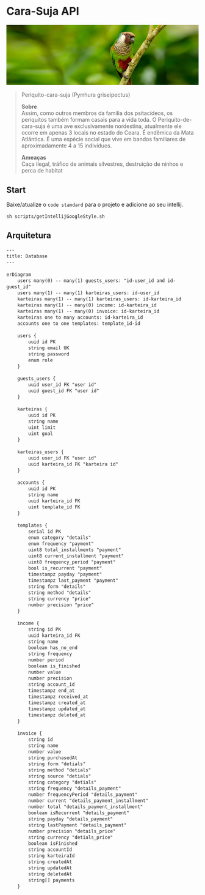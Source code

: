 # Cara-Suja API

![cara-suja](cara-suja.png)
> Periquito-cara-suja (Pyrrhura griseipectus)
>
> **Sobre**  
> Assim, como outros membros da família dos psitacídeos, os periquitos também formam casais para a vida toda. O
> Periquito-de-cara-suja é uma ave exclusivamente nordestina, atualmente ele ocorre em apenas 3 locais no estado do
> Ceara.
> É endêmica da Mata Atlântica. É uma espécie social que vive em bandos familiares de aproximadamente 4 a 15 indivíduos.
>
> **Ameaças**    
> Caça ilegal, tráfico de animais silvestres, destruição de ninhos e perca de habitat

## Start

Baixe/atualize o `code standard` para o projeto e adicione ao seu intellij.

```shell
sh scripts/getIntellijGoogleStyle.sh
```

## Arquitetura

```mermaid
---
title: Database
---

erDiagram
    users many(0) -- many(1) guests_users: "id-user_id and id-guest_id"
    users many(1) -- many(1) karteiras_users: id-user_id
    karteiras many(1) -- many(1) karteiras_users: id-karteira_id
    karteiras many(1) -- many(0) income: id-karteira_id
    karteiras many(1) -- many(0) invoice: id-karteira_id
    karteiras one to many accounts: id-karteira_id
    accounts one to one templates: template_id-id

    users {
        uuid id PK
        string email UK
        string password
        enum role
    }

    guests_users {
        uuid user_id FK "user id"
        uuid guest_id FK "user id"
    }

    karteiras {
        uuid id PK
        string name
        uint limit
        uint goal
    }

    karteiras_users {
        uuid user_id FK "user id"
        uuid karteira_id FK "karteira id"
    }

    accounts {
        uuid id PK
        string name
        uuid karteira_id FK
        uint template_id FK
    }

    templates {
        serial id PK
        enum category "details"
        enum frequency "payment"
        uint8 total_installments "payment"
        uint8 current_installment "payment"
        uint8 frequency_period "payment"
        bool is_recurrent "payment"
        timestampz payday "payment"
        timestampz last_payment "payment"
        string form "details"
        string method "details"
        string currency "price"
        number precision "price"
    }

    income {
        string id PK
        uuid karteira_id FK
        string name
        boolean has_no_end
        string frequency
        number period
        boolean is_finished
        number value
        number precision
        string account_id
        timestampz end_at
        timestampz received_at
        timestampz created_at
        timestampz updated_at
        timestampz deleted_at
    }

    invoice {
        string id
        string name
        number value
        string purchasedAt
        string form "detials"
        string method "detials"
        string source "detials"
        string category "detials"
        string frequency "details_payment"
        number frequencyPeriod "details_payment"
        number current "details_payment_installment"
        number total "details_payment_installment"
        boolean isRecurrent "details_payment"
        string payday "details_payment"
        string lastPayment "details_payment"
        number precision "details_price"
        string currency "detials_price"
        boolean isFinished
        string accountId
        string karteiraId
        string createdAt
        string updatedAt
        string deletedAt
        string[] payments
    }
```